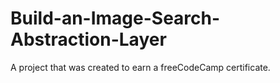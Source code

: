 # Build-an-Image-Search-Abstraction-Layer
A project that was created to earn a freeCodeCamp certificate.
